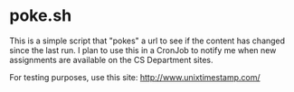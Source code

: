 # poke.sh
This is a simple script that "pokes" a url to see if the content has changed since the last run. I plan to use this in a CronJob to notify me when new assignments are available on the CS Department sites.

For testing purposes, use this site:
http://www.unixtimestamp.com/
